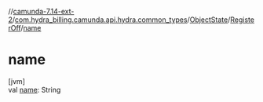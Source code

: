//[camunda-7.14-ext-2](../../../../index.md)/[com.hydra_billing.camunda.api.hydra.common_types](../../index.md)/[ObjectState](../index.md)/[RegisterOff](index.md)/[name](name.md)

# name

[jvm]\
val [name](name.md): String
